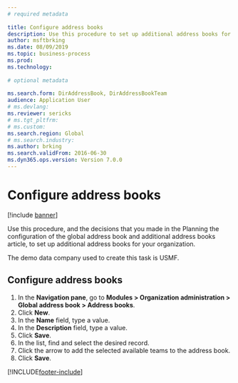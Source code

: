 ```yaml
--- 
# required metadata 
 
title: Configure address books
description: Use this procedure to set up additional address books for your organization. 
author: msftbrking 
ms.date: 08/09/2019
ms.topic: business-process 
ms.prod:  
ms.technology:  
 
# optional metadata 
 
ms.search.form: DirAddressBook, DirAddressBookTeam   
audience: Application User 
# ms.devlang:  
ms.reviewer: sericks
# ms.tgt_pltfrm:  
# ms.custom:  
ms.search.region: Global
# ms.search.industry: 
ms.author: brking
ms.search.validFrom: 2016-06-30 
ms.dyn365.ops.version: Version 7.0.0 
---
```

# Configure address books

[!include [banner](../../includes/banner.md)]

Use this procedure, and the decisions that you made in the Planning the configuration of the global address book and additional address books article, to set up additional address books for your organization.

The demo data company used to create this task is USMF.


## Configure address books
1. In the **Navigation pane**, go to **Modules > Organization administration > Global address book > Address books**.
2. Click **New**.
3. In the **Name** field, type a value.
4. In the **Description** field, type a value.
5. Click **Save**.
6. In the list, find and select the desired record.
7. Click the arrow to add the selected available teams to the address book.
8. Click **Save**.



[!INCLUDE[footer-include](../../../../includes/footer-banner.md)]
